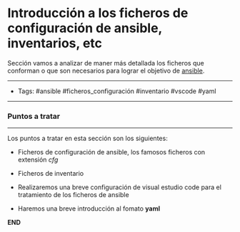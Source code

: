 # Introducción a los ficheros de configuración de ansible, inventarios, etc

Sección vamos a analizar de maner más detallada los ficheros que conforman o que son necesarios para lograr el objetivo de [ansible](00_Ansible.md).

-----
- Tags: #ansible #ficheros_configuración #inventario #vscode #yaml
-----

### Puntos a tratar
-----

Los puntos a tratar en esta sección son los siguientes:

- Ficheros de configuración de ansible, los famosos ficheros con extensión *cfg*

- Ficheros de inventario

- Realizaremos una breve configuración de visual estudio code para el tratamiento de los ficheros de ansible 

- Haremos una breve introducción al fomato **yaml**


**END**


